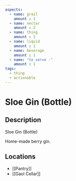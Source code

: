 ```yaml
---
aspects: 
  - name: grail
    amount : 1
  - name: nectar
    amount : 2
  - name: thing
    amount : 1
  - name: liquid
    amount : 1
  - name: beverage
    amount : 1
  - name: "to serve -"
    amount : 1
tags:
  - thing
  - actionable
---
```


# Sloe Gin (Bottle)

## Description
Sloe Gin (Bottle)

Home-made berry gin.
## Locations
- [[Pantry]]
- [[Gaol Cellar]]